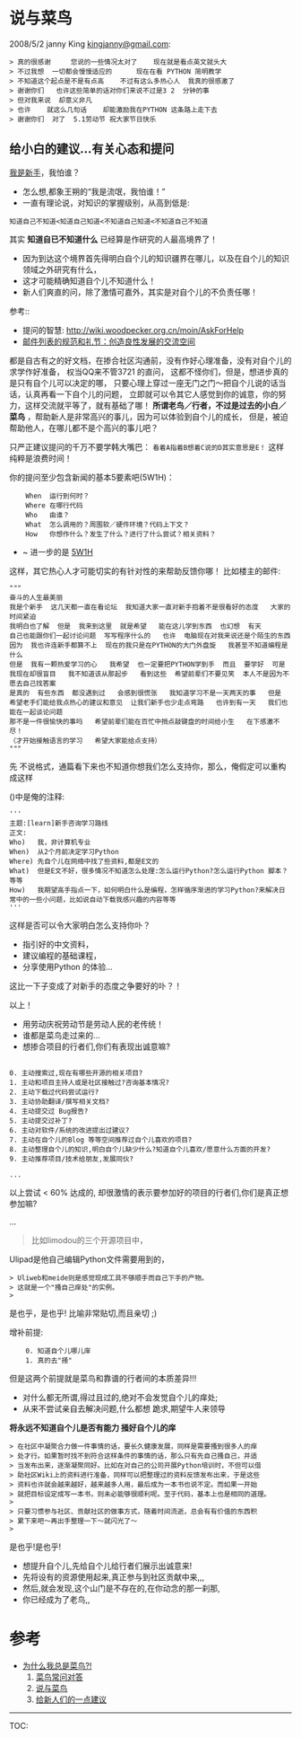 # 说与菜鸟 #
2008/5/2 janny King <kingjanny@gmail.com>:
```
> 真的很感谢     您说的一些情况太对了    现在就是看点英文就头大  
> 不过我想  一切都会慢慢适应的      现在在看 PYTHON 简明教学
> 不知道这个起点是不是有点高    不过有这么多热心人  我真的很感激了     
> 谢谢你们   也许这些简单的话对你们来说不过是3 2  分钟的事
> 但对我来说  却意义非凡  
> 也许    就这么几句话    却能激励我在PYTHON 这条路上走下去  
> 谢谢你们  对了  5.1劳动节 祝大家节日快乐 
```

## 给小白的建议...有关心态和提问 ##
[我是新手](http://groups.google.com/group/python-cn/browse_thread/thread/8cd1e8d7d8ce8c76/e644bea0b908bd36#e644bea0b908bd36)，我怕谁？

  * 怎么想,都象王朔的“我是流氓，我怕谁！”
  * 一直有理论说，对知识的掌握级别，从高到低是:
```
知道自己不知道<知道自己知道<不知道自己知道<不知道自己不知道
```

其实 **知道自已不知道什么** 已经算是作研究的人最高境界了！
  * 因为到达这个境界首先得明白自个儿的知识疆界在哪儿，以及在自个儿的知识领域之外研究有什么，
  * 这才可能精确知道自个儿不知道什么！
  * 新人们爽直的问，除了激情可嘉外，其实是对自个儿的不负责任哪！

参考::
  * 提问的智慧: http://wiki.woodpecker.org.cn/moin/AskForHelp
  * [邮件列表的规范和礼节：创造良性发展的交流空间](http://zoomquiet.org/res/s5/050730-usMaillist/)

都是自古有之的好文档，在掺合社区沟通前，没有作好心理准备，没有对自个儿的求学作好准备，
权当QQ来不管3721 的直问，
这都不怪你们，但是，想进步真的是只有自个儿可以决定的哪，
只要心理上穿过一座无门之门～把自个儿说的话当话，认真再看一下自个儿的问题，
立即就可以令其它人感觉到你的诚意，你的努力，这样交流就平等了，就有基础了哪！
**所谓老鸟／行者，不过是过去的小白／菜鸟** ，帮助新人是非常高兴的事儿，因为可以体验到自个儿的成长，
但是，被迫帮助他人，在哪儿都不是个高兴的事儿吧？

只严正建议提问的千万不要学韩大嘴巴： `看着A指着B想着C说的D其实意思是E！`
这样纯粹是浪费时间！

你的提问至少包含新闻的基本5要素吧(5W1H)：
```
    When  运行到何时？
    Where 在哪行代码
    Who   由谁？
    What  怎么调用的？周围软／硬件环境？代码上下文？
    How   你想作什么？发生了什么？进行了什么尝试？相关资料？
```
  * ~ 进一步的是 [5W1H](http://wiki.woodpecker.org.cn/moin/5W1H)

这样，其它热心人才可能切实的有针对性的来帮助反馈你哪！
比如楼主的邮件:
```
"""
奋斗的人生最美丽
我是个新手  这几天都一直在看论坛  我知道大家一直对新手抱着不是很看好的态度   大家的时间紧迫  
我明白也了解  但是  我来到这里  就是希望   能在这儿学到东西  也幻想  有天  
自己也能跟你们一起讨论问题  写写程序什么的   也许  电脑现在对我来说还是个陌生的东西   
因为  我也许连新手都算不上  现在的我只是在PYTHON的大门外盘旋   我甚至不知道编程是什么  
但是  我有一颗热爱学习的心   我希望  也一定要把PYTHON学到手  而且  要学好  可是  
我现在却很盲目   我不知道该从那起步   看到这些  希望前辈们不要见笑  本人不是因为不愿去自己找答案  
是真的  有些东西  都没遇到过   会感到很慌张   我知道学习不是一天两天的事   但是   
希望老手们能给我点热心的建议和意见  让我们新手也少走点弯路   也许到有一天   我们也能在一起谈论问题  
那不是一件很愉快的事吗   希望前辈们能在百忙中捎点敲键盘的时间给小生   在下感激不尽！   
（才开始接触语言的学习   希望大家能给点支持）
"""
```

先 不说格式，通篇看下来也不知道你想我们怎么支持你，那么，俺假定可以重构成这样

()中是俺的注释:

```
'''
主题:[learn]新手咨询学习路线
正文:
Who)   我，非计算机专业
When)  从2个月前决定学习Python
Where) 先自个儿在网络中找了些资料,都是E文的
What)  但是E文不好，很多情况不知道怎么处理:怎么运行Python?怎么运行Python 脚本？等等
How)   我期望高手指点一下，如何明白什么是编程，怎样循序渐进的学习Python?来解决日常中的一些小问题，比如说自动下载我感兴趣的内容等等
'''
```

这样是否可以令大家明白怎么支持你卟？
  * 指引好的中文资料，
  * 建议编程的基础课程，
  * 分享使用Python 的体验...

这比一下子变成了对新手的态度之争要好的卟？！

以上！

  * 用劳动庆祝劳动节是劳动人民的老传统！
  * 谁都是菜鸟走过来的...
  * 想掺合项目的行者们,你们有表现出诚意嘛?
```

0. 主动搜索过,现在有哪些开源的相关项目?
1. 主动和项目主持人或是社区接触过?咨询基本情况?
2. 主动下载过代码尝试运行?
3. 主动协助翻译/撰写相关文档?
4. 主动提交过 Bug报告?
5. 主动提交过补丁?
6. 主动对软件/系统的改进提出过建议?
7. 主动在自个儿的Blog 等等空间推荐过自个儿喜欢的项目?
8. 主动整理自个儿的知识,明白自个儿缺少什么?知道自个儿喜欢/愿意什么方面的开发?
9. 主动推荐项目/技术给朋友,发展同伙?

...
```

以上尝试 < 60% 达成的, 却很激情的表示要参加好的项目的行者们,你们是真正想参加嘛?

...

> 比如limodou的三个开源项目中，

Ulipad是他自己编辑Python文件需要用到的，
```
> Uliweb和meide则是感觉现成工具不够顺手而自己下手的产物。
> 这就是一个"搔自己痒处"的实例。
>
```

是也乎，是也乎! 比喻非常贴切,而且亲切 ;)

增补前提:
```
    0. 知道自个儿哪儿庠
    1. 真的去"掻"
```

但是这两个前提就是菜鸟和靠谱的行者间的本质差异!!!
  * 对什么都无所谓,得过且过的,绝对不会发觉自个儿的痒处;
  * 从来不尝试亲自去解决问题,什么都想 跪求,期望牛人来领导

**将永远不知道自个儿是否有能力 掻好自个儿的庠**

```
> 在社区中凝聚合力做一件事情的话，要长久健康发展，同样是需要搔到很多人的痒
> 处才行。如果暂时找不到符合这样条件的事情的话，那么只有先自己搔自己，并适
> 当发布出来，逐渐凝聚同好。比如在对自己的公司开展Python培训时，不但可以借
> 助社区Wiki上的资料进行准备，同样可以把整理过的资料反馈发布出来，于是这些
> 资料也许就会越来越好，越来越多人用，最后成为一本书也说不定。而如果一开始
> 就把目标设定成写一本书，则未必能够很顺利呢。至于代码，基本上也是相同的道理。
>
> 只要习惯参与社区、贡献社区的做事方式，随着时间流逝，总会有有价值的东西积
> 累下来吧～再出手整理一下～就闪光了～
>
```

是也乎!是也乎!

  * 想提升自个儿,先给自个儿给行者们展示出诚意来!
  * 先将设有的资源使用起来,真正参与到社区贡献中来,,,
  * 然后,就会发现,这个山门是不存在的,在你动念的那一刹那,
  * 你已经成为了老鸟,,

# 参考 #
  * [为什么我总是菜鸟?!](WhyForeverFresher.md)
    1. [菜鸟常问对答](FaqForFreshbird.md)
    1. [说与菜鸟](ProposeForFreshPyer.md)
    1. [给新人们的一点建议](SuggestForFreshPyer.md)


---

TOC: 
